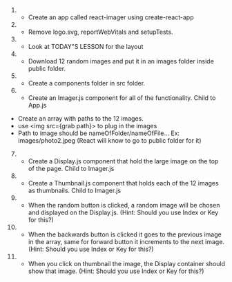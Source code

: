 1. - Create an app called react-imager using create-react-app
2. - Remove logo.svg, reportWebVitals and setupTests.
3. - Look at TODAY"S LESSON for the layout
4. - Download 12 random images and put it in an images folder inside public folder.
5. - Create a components folder in src folder.
6. - Create an Imager.js component for all of the functionality. Child to App.js

- Create an array with paths to the 12 images.
- use <img src={grab path}> to plug in the images
- Path to image should be nameOfFolder/nameOfFile… Ex: images/photo2.jpeg (React will know to go to public folder for it)

7. - Create a Display.js component that hold the large image on the top of the page. Child to Imager.js
8. - Create a Thumbnail.js component that holds each of the 12 images as thumbnails. Child to Imager.js
9. - When the random button is clicked, a random image will be chosen and displayed on the Display.js. (Hint: Should you use Index or Key for this?)
10. - When the backwards button is clicked it goes to the previous image in the array, same for forward button it increments to the next image. (Hint: Should you use Index or Key for this?)
11. - When you click on thumbnail the image, the Display container should show that image. (Hint: Should you use Index or Key for this?)
